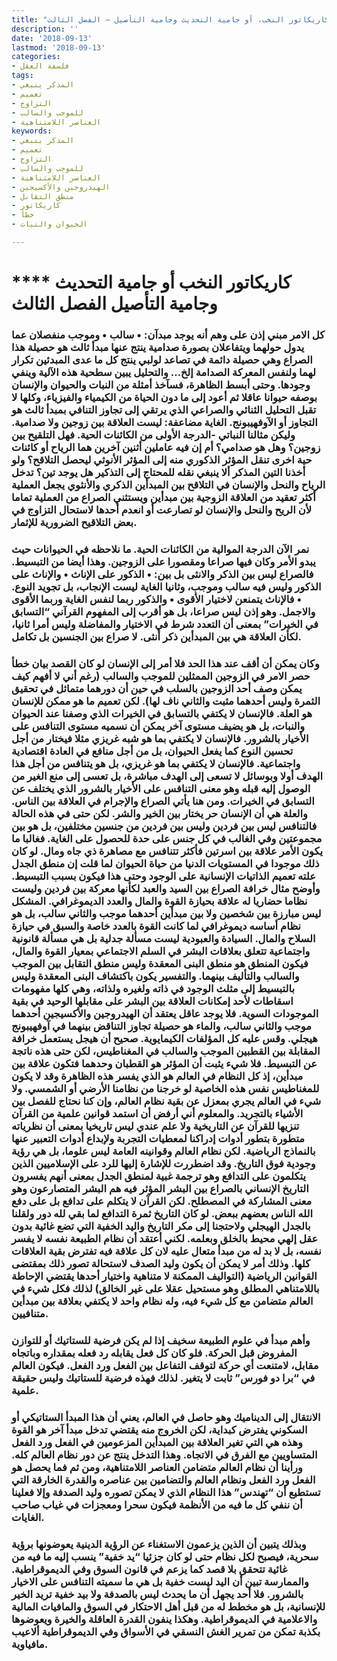 ```yaml
---
title: "كاريكاتور النخب، أو جامية التحديث وجامية التأصيل – الفصل الثالث"
description: ''
date: '2018-09-13'
lastmod: '2018-09-13'
categories:
- فلسفة العقل
tags:
- المذكر ينبغي
- تعميم
- التزاوج
- للموجب والسالب
- العناصر اللامتناهية
keywords:
- المذكر ينبغي
- تعميم
- التزاوج
- للموجب والسالب
- العناصر اللامتناهية
- الهيدروجين والأكسيجين
- منطق التقابل
- كاريكاتور
- خطأ
- الحيوان والنبات

---
```

# **** **كاريكاتور النخب أو جامية التحديث وجامية التأصيل الفصل الثالث**

### كل الامر مبني إذن على وهم أنه يوجد مبدآن: • سالب • وموجب منفصلان عما يدول حولهما ويتفاعلان بصورة صدامية ينتج عنها مبدأ ثالث هو حصيلة هذا الصراع وهي حصيلة دائمة في تصاعد لولبي ينتج كل ما عدى المبدئين تكرار لهما ولنفس المعركة الصدامة إلخ… والتحليل يبين سطحية هذه الآلية وينفي وجودها. وحتى أبسط الظاهرة، فسآخذ أمثلة من النبات والحيوان والإنسان بوصفه حيوانا عاقلا ثم أعود إلى ما دون الحياة من الكيمياء والفيزياء، وكلها لا تقبل التحليل الثنائي والصراعي الذي يرتقي إلى تجاوز التنافي بمبدأ ثالث هو التجاوز أو الآوفهيبونج. الغاية مضاعفة: ليست العلاقة بين زوجين ولا صدامية. وليكن مثالنا النباتي -الدرجة الأولى من الكائنات الحية. فهل التلقيح بين زوجين؟ وهل هو صدامي؟ أم إن فيه عاملين أثنين آخرين هما الرياح أو كائنات حية اخرى تنقل المؤثر الذكوري منه إلى المؤثر الأنوثي ليحصل التلاقح؟ ولو أخذنا التين المذكر ألا ينبغي نقله للمحتاج إلى التذكير هل يوجد تين؟ تدخل الرياح والنحل والإنسان في التلاقح بين المبدأين الذكري والأنثوي يجعل العملية أكثر تعقيد من العلاقة الزوجية بين مبدأين ويستثني الصراع من العملية تماما لأن الريح والنحل والإنسان لو تصارعت أو انعدم أحدها لاستحال التزاوج في بعض التلاقيح الضرورية للإثمار.

### نمر الآن الدرجة الموالية من الكائنات الحية. ما نلاحظه في الحيوانات حيث يبدو الأمر وكان فيها صراعا ومقصورا على الزوجين. وهذا أيضا من التبسيط. فالصراع ليس بين الذكر والانثى بل بين: • الذكور على الإناث • والإناث على الذكور وليس فيه سالب وموجب، وثانيا الغاية ليست الإنجاب، بل تجويد النوع. • فالإناث يتمنعن لاختيار الأقوى • والذكور ربما لنفس الغاية وربما الأقوى والاجمل. وهو إذن ليس صراعا، بل هو أقرب إلى المفهوم القرآني “التسابق في الخيرات” بمعنى أن التعدد شرط في الاختيار والمفاضلة وليس أمرا ثانيا، لكأن العلاقة هي بين المبدأين ذكر أنثى. لا صراع بين الجنسين بل تكامل.

### وكان يمكن أن أقف عند هذا الحد فلا أمر إلى الإنسان لو كان القصد بيان خطأ حصر الامر في الزوجين الممثلين للموجب والسالب (رغم أني لا أفهم كيف يمكن وصف أحد الزوجين بالسلب في حين أن دورهما متماثل في تحقيق الثمرة وليس أحدهما مثبت والثاني ناف لها). لكن تعميم ما هو ممكن للإنسان هو العلة. فالإنسان لا يكتفي بالتسابق في الخيرات الذي وصفنا عند الحيوان والنبات، بل هو يضيف مستوى آخر يمكن أن نسميه مستوى التنافس على الأخيار بالشرور. فالإنسان لا يكتفي بما هو شبه غريزي مثلا فيختار من أجل تحسين النوع كما يفعل الحيوان، بل من أجل منافع في العادة اقتصادية واجتماعية. فالإنسان لا يكتفي بما هو غريزي، بل هو يتنافس من أجل هذا الهدف أولا وبوسائل لا تسعى إلى الهدف مباشرة، بل تعسى إلى منع الغير من الوصول إليه قبله وهو معنى التنافس على الأخيار بالشرور الذي يختلف عن التسابق في الخيرات. ومن هنا يأتي الصراع والإجرام في العلاقة بين الناس. والعلة هي أن الإنسان حر يختار بين الخير والشر. لكن حتى في هذه الحالة فالتنافس ليس بين فردين وليس بين فردين من جنسين مختلفين، بل هو بين مجموعتين وفي الغالب في كل جنس على حدة للحصول على الغاية. فغالبا ما يكون الأمر علاقة بين اسرتين فأكثر تتنافس مع مصاهرة ذي جاه ومال. لو كان ذلك موجودا في المستويات الدنيا من حياة الحيوان لما قلت إن منطق الجدل علته تعميم الذاتيات الإنسانية على الوجود وحتى هذا فيكون بسبب التبسيط. وأوضح مثال خرافة الصراع بين السيد والعبد لكأنها معركة بين فردين وليست نظاما حضاريا له علاقة بحيازة القوة والمال والعدد الديموغرافي. المشكل ليس مبارزة بين شخصين ولا بين مبدأين أحدهما موجب والثاني سالب، بل هو نظام أساسه ديموغرافي لما كانت القوة بالعدد خاصة والسبق في حيازة السلاح والمال. السيادة والعبودية ليست مسألة جدلية بل هي مسألة قانونية واجتماعية تتعلق بعلاقات البشر في السلم الاجتماعي بمعيار القوة والمال، فيكون المنطق هو منطق البنى المعقدة وليس منطق التقابل بين الموجب والسالب والتأليف بينهما. والتفسير يكون باكتشاف البنى المعقدة وليس بالتبسيط إلى مثلث الوجود في ذاته ولغيره ولذاته، وهي كلها مفهومات اسقاطات لأحد إمكانات العلاقة بين البشر على مقابلها الوحيد في بقية الموجودات السوية. فلا يوجد عاقل يعتقد أن الهيدروجين والأكسيجين أحدهما موجب والثاني سالب، والماء هو حصيلة تجاوز التناقض بينهما في آوفهيبونج هيجلي. وقس عليه كل المؤلفات الكيمايوية. صحيح أن هيجل يستعمل خرافة المقابلة بين القطبين الموجب والسالب في المغناطيس، لكن حتى هذه ناتجة عن التبسيط. فلا شيء يثبت أن المؤثر هو القطبان وحدهما فتكون علاقة بين مبدأين، إذ كل النظام في العالم هو الذي يفسر هذه الظاهرة وقد لا يكون للمغناطيس نفس هذه الخاصية لو خرجنا من نظامنا الأرضي أو الشمسي. ولا شيء في العالم يجري بمعزل عن بقية نظام العالم، وإن كنا نحتاج للفصل بين الأشياء بالتجريد. والمعلوم أني أرفض أن استمد قوانين علمية من القرآن تنزيها للقرآن عن التاريخية ولا علم عندي ليس تاريخيا بمعنى أن نظرياته متطورة بتطور أدوات إدراكنا لمعطيات التجربة ولإبداع أدوات التعبير عنها بالنماذج الرياضية. لكن نظام العالم وقوانينه العامة ليس علوما، بل هي رؤية وجودية فوق التاريخ. وقد اضطررت للإشارة إليها للرد على الإسلاميين الذين يتكلمون على التدافع وهو ترجمة غبية لمنطق الجدل بمعنى أنهم يفسرون التاريخ الإنساني بالصراع بين البشر المؤثر فيه هم البشر المتصارعون وهو معنى المشاركة في المصطلح. لكن القرآن لا يتكلم على تدافع بل على دفع الله الناس بعضهم ببعض. لو كان التاريخ ثمرة التدافع لما بقي لله دور ولقلنا بالجدل الهيجلي ولاحتجنا إلى مكر التاريخ واليد الخفية التي تضع غائية بدون عقل إلهي محيط بالخلق وبعلمه. لكني أعتقد أن نظام الطبيعة نفسه لا يفسر نفسه، بل لا بد له من مبدأ متعال عليه لان كل علاقة فيه تفترض بقية العلاقات كلها. وذلك أمر لا يمكن أن يكون وليد الصدف لاستحالة تصور ذلك بمقتضى القوانين الرياضية (التواليف الممكنة لا متناهية واختيار أحدها يقتضي الإحاطة باللامتناهي المطلق وهو مستحيل عقلا على غير الخالق) لذلك فكل شيء في العالم متضامن مع كل شيء فيه، وله نظام واحد لا يكتفي بعلاقة بين مبدأين متنافيين.

### وأهم مبدأ في علوم الطبيعة سخيف إذا لم يكن فرضية للستاتيك أو للتوازن المفروض قبل الحركة. فلو كان كل فعل يقابله رد فعله بمقداره وباتجاه مقابل، لامتنعت أي حركة لتوقف التفاعل بين الفعل ورد الفعل. فيكون العالم في “برا دو فورس” ثابت لا يتغير. لذلك فهذه فرضية للستاتيك وليس حقيقة علمية.

### الانتقال إلى الديناميك وهو حاصل في العالم، يعني أن هذا المبدأ الستاتيكي أو السكوني يفترض كبداية، لكن الخروج منه يقتضي تدخل مبدأ آخر هو القوة وهذه هي التي تغير العلاقة بين المبدأين المزعومين في الفعل ورد الفعل المتساويين مع الفرق في الاتجاه. وهذا التدخل ينتج عن دور نظام العالم كله. ورأينا أن نظام العالم متضامن العناصر اللامتناهية، ومن ثم فما يحصل هو الفعل ورد الفعل ونظام العالم والتضامين بين عناصره والقدرة الخارقة التي تستطيع أن “تهندس” هذا النظام الذي لا يمكن تصوره وليد الصدفة وإلا فعلينا أن ننفي كل ما فيه من الأنظمة فيكون سحرا ومعجزات في غياب صاحب الغايات.

### وبذلك يتبين أن الذين يزعمون الاستغناء عن الرؤية الدينية يعوضونها برؤية سحرية، فيصبح لكل نظام حتى لو كان جزئيا “يد خفية” ينسب إليه ما فيه من غائية تتحقق بلا قصد كما يزعم في قانون السوق وفي الديموقراطية. والممارسة تبين أن اليد ليست خفية بل هي ما سميته التنافس على الاخيار بالشرور. فلا أحد يجهل أن ما يحدث ليس بالصدفة ولا بيد خفية تريد الخير للإنسانية، بل هو مخطط له من قبل أهل الاحتكار في السوق والمافيات المالية والاعلامية في الديموقراطية. وهكذا ينفون القدرة العاقلة والخيرة ويعوضوها بكذبة تمكن من تمرير الغش النسقي في الأسواق وفي الديموقراطية ألاعيب مافياوية.

###